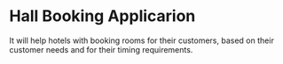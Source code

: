 # Hall Booking Applicarion

It will help hotels with booking rooms for their customers, based on their customer needs and for their timing requirements.
